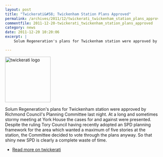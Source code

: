 ```yaml
---
layout: post
title: "Twickerati&#58; Twickenham Station Plans Approved"
permalink: /archives/2011/12/twickerati_twickenham_station_plans_approved.html
commentfile: 2011-12-20-twickerati_twickenham_station_plans_approved
category: news
date: 2011-12-20 10:20:06
excerpt: |
    Solum Regeneration's plans for Twickenham station were approved by Richmond Council's Planning Committee last night. At a long and sometimes stormy meeting at York House the cases for and against were presented. Despite the ruling Tory Council having recently adopted an SPD planning framework for the area which wanted a maximum of five stories at the station, the Committee decided to vote through the plans anyway. So that shiny new SPD is clearly a complete waste of time.

---
```


<a href="/assets/images/2011/twickerati.jpg" title="See larger version of - twickerati logo"><img src="/assets/images/2011/twickerati_thumb.jpg" width="150" height="150" alt="twickerati logo" class="photo right" /></a>

Solum Regeneration's plans for Twickenham station were approved by Richmond Council's Planning Committee last night. At a long and sometimes stormy meeting at York House the cases for and against were presented. Despite the ruling Tory Council having recently adopted an SPD planning framework for the area which wanted a maximum of five stories at the station, the Committee decided to vote through the plans anyway. So that shiny new SPD is clearly a complete waste of time.

-   [Read more on twickerati](https://twickerati.wordpress.com/2011/12/20/twickenham-station-plans-approved/)
